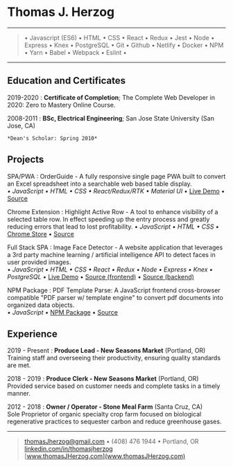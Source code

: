 Thomas J. Herzog
============

---

> • Javascript (ES6) • HTML • CSS • React • Redux • Jest • Node • Express •
Knex • PostgreSQL • Git • Github • Netlify • Docker • NPM • Yarn • Babel • Webpack • Eslint •

---


Education and Certificates
---------
2019-2020
:   **Certificate of Completion**; The Complete Web Developer in 2020: Zero to Mastery Online Course.

2008-2011
:   **BSc, Electrical Engineering**; San Jose State University (San Jose, CA)

    *Dean's Scholar: Spring 2010*

Projects
--------------------
SPA/PWA
:   OrderGuide - A fully responsive single page PWA built to convert an Excel spreadsheet into a searchable web based table display.\
*• JavaScript • HTML • CSS • React/Redux/RTK • Material UI •* [Live Demo](https://orderguide.netlify.app/) • [Source](https://github.com/tomrule007/orderguide)

Chrome Extension
:   Highlight Active Row - A tool to enhance visibility of a selected table row. In effect
speeding up the entry process and greatly reducing errors that lead to lost
profitability.
*• JavaScript • HTML • CSS •* [Chrome Store](https://chrome.google.com/webstore/detail/highlight-active-row/dcbeiccbdljdceifakkgndpemfaoeaip) • [Source](https://github.com/tomrule007/Highlight-Active-Row)

Full Stack SPA
:    Image Face Detector - A website application that leverages a 3rd party machine learning / artificial intelligence API to detect faces in user provided images.\
*• JavaScript • HTML • CSS • React • Redux • Node • Express • Knex • PostgreSQL •* [Live Demo](https://face-boxer-frontend.herokuapp.com/) • [Source (frontend)](https://github.com/tomrule007/facerecognitionbrain) • [Source (backend)](https://github.com/tomrule007/face-boxer)

NPM Package
:   PDF Template Parse: A JavaScript frontend cross-browser compatible "PDF parser w/ template engine" to convert pdf documents into organized data objects.\
*• JavaScript •* [NPM Package](https://www.npmjs.com/package/pdf-template-parse) • [Source](https://github.com/tomrule007/pdf-template-parse)


Experience
----------

2019 - Present
:    **Produce Lead - New Seasons Market** (Portland, OR)\
Training staff and overseeing their productivity, ensuring quality standards are met.

2018 - 2019
:    **Produce Clerk - New Seasons Market** (Portland, OR)\
Provided service based on customer needs and complete tasks in a timely manner.

2012 - 2018
:    **Owner / Operator - Stone Meal Farm** (Santa Cruz, CA)\
Sole Proprietor of organic specialty crop farm focused on biological regenerative practices to sequester carbon and reduce greenhouse gases.

----

> <thomasJherzog@gmail.com> • (408) 476 1944 • Portland, OR\
> [linkedin.com/in/thomasjherzog](linkedin.com/in/thomasjherzog)\
> [www.thomasJHerzog.com](www.thomasJHerzog.com)

